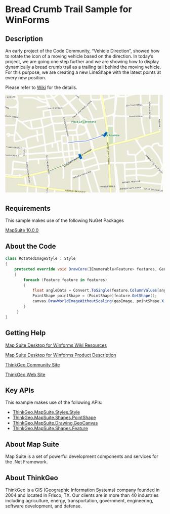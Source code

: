 # Bread Crumb Trail Sample for WinForms

## Description

An early project of the Code Community, “Vehicle Direction”, showed how to rotate the icon of a moving vehicle based on the direction. In today’s project, we are going one step further and we are showing how to display dynamically a bread crumb trail as a trailing tail behind the moving vehicle. For this purpose, we are creating a new LineShape with the latest points at every new position.

Please refer to [Wiki](http://wiki.thinkgeo.com/wiki/map_suite_desktop_for_winforms) for the details.

![Screenshot](Screenshot.gif)

## Requirements

This sample makes use of the following NuGet Packages

[MapSuite 10.0.0](https://www.nuget.org/packages?q=ThinkGeo)

## About the Code

```csharp
class RotatedImageStyle : Style
{
    protected override void DrawCore(IEnumerable<Feature> features, GeoCanvas canvas, Collection<SimpleCandidate> labelsInThisLayer, Collection<SimpleCandidate> labelsInAllLayers)
    {
        foreach (Feature feature in features)
        {
            float angleData = Convert.ToSingle(feature.ColumnValues[angleColumnName]);
            PointShape pointShape = (PointShape)feature.GetShape();
            canvas.DrawWorldImageWithoutScaling(geoImage, pointShape.X, pointShape.Y, DrawingLevel.LevelFour, 0, 0, 360 - angleData);
        }
     }
}
```

## Getting Help

[Map Suite Desktop for Winforms Wiki Resources](http://wiki.thinkgeo.com/wiki/map_suite_desktop_for_winforms)

[Map Suite Desktop for Winforms Product Description](https://thinkgeo.com/ui-controls#desktop-platforms)

[ThinkGeo Community Site](http://community.thinkgeo.com/)

[ThinkGeo Web Site](http://www.thinkgeo.com)

## Key APIs

This example makes use of the following APIs:

- [ThinkGeo.MapSuite.Styles.Style](http://wiki.thinkgeo.com/wiki/api/thinkgeo.mapsuite.styles.style)
- [ThinkGeo.MapSuite.Shapes.PointShape](http://wiki.thinkgeo.com/wiki/api/thinkgeo.mapsuite.shapes.pointshape)
- [ThinkGeo.MapSuite.Drawing.GeoCanvas](http://wiki.thinkgeo.com/wiki/api/thinkgeo.mapsuite.drawing.geocanvas)
- [ThinkGeo.MapSuite.Shapes.Feature](http://wiki.thinkgeo.com/wiki/api/thinkgeo.mapsuite.shapes.feature)

## About Map Suite

Map Suite is a set of powerful development components and services for the .Net Framework.

## About ThinkGeo

ThinkGeo is a GIS (Geographic Information Systems) company founded in 2004 and located in Frisco, TX. Our clients are in more than 40 industries including agriculture, energy, transportation, government, engineering, software development, and defense.
